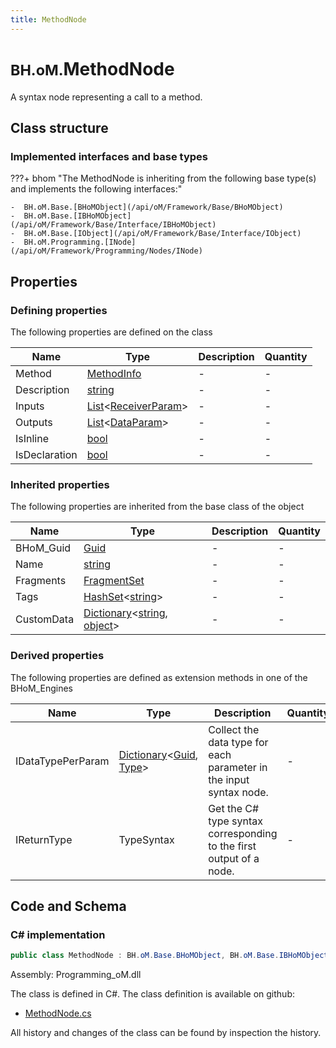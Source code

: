 ```yaml
---
title: MethodNode
---
```


# <small>BH.oM.</small>**MethodNode**

A syntax node representing a call to a method.

## Class structure

### Implemented interfaces and base types

???+ bhom "The MethodNode is inheriting from the following base type(s) and implements the following interfaces:"

    -  BH.oM.Base.[BHoMObject](/api/oM/Framework/Base/BHoMObject)
    -  BH.oM.Base.[IBHoMObject](/api/oM/Framework/Base/Interface/IBHoMObject)
    -  BH.oM.Base.[IObject](/api/oM/Framework/Base/Interface/IObject)
    -  BH.oM.Programming.[INode](/api/oM/Framework/Programming/Nodes/INode)


## Properties



### Defining properties

The following properties are defined on the class

| Name             | Type             | Description      | Quantity         |
|------------------|------------------|------------------|------------------|
| Method | [MethodInfo](https://learn.microsoft.com/en-us/dotnet/api/System.Reflection.MethodInfo?view=netstandard-2.0) | - | - |
| Description | [string](https://learn.microsoft.com/en-us/dotnet/api/System.String?view=netstandard-2.0) | - | - |
| Inputs | [List](https://learn.microsoft.com/en-us/dotnet/api/System.Collections.Generic.List-1?view=netstandard-2.0)&lt;[ReceiverParam](/api/oM/Framework/Programming/Params/ReceiverParam)&gt; | - | - |
| Outputs | [List](https://learn.microsoft.com/en-us/dotnet/api/System.Collections.Generic.List-1?view=netstandard-2.0)&lt;[DataParam](/api/oM/Framework/Programming/Params/DataParam)&gt; | - | - |
| IsInline | [bool](https://learn.microsoft.com/en-us/dotnet/api/System.Boolean?view=netstandard-2.0) | - | - |
| IsDeclaration | [bool](https://learn.microsoft.com/en-us/dotnet/api/System.Boolean?view=netstandard-2.0) | - | - |


### Inherited properties
The following properties are inherited from the base class of the object

| Name             | Type             | Description      | Quantity         |
|------------------|------------------|------------------|------------------|
| BHoM_Guid | [Guid](https://learn.microsoft.com/en-us/dotnet/api/System.Guid?view=netstandard-2.0) | - | - |
| Name | [string](https://learn.microsoft.com/en-us/dotnet/api/System.String?view=netstandard-2.0) | - | - |
| Fragments | [FragmentSet](/api/oM/Framework/Base/FragmentSet) | - | - |
| Tags | [HashSet](https://learn.microsoft.com/en-us/dotnet/api/System.Collections.Generic.HashSet-1?view=netstandard-2.0)&lt;[string](https://learn.microsoft.com/en-us/dotnet/api/System.String?view=netstandard-2.0)&gt; | - | - |
| CustomData | [Dictionary](https://learn.microsoft.com/en-us/dotnet/api/System.Collections.Generic.Dictionary-2?view=netstandard-2.0)&lt;[string](https://learn.microsoft.com/en-us/dotnet/api/System.String?view=netstandard-2.0), [object](https://learn.microsoft.com/en-us/dotnet/api/System.Object?view=netstandard-2.0)&gt; | - | - |


### Derived properties

The following properties are defined as extension methods in one of the BHoM_Engines

| Name             | Type             | Description      | Quantity         | Engine           |
|------------------|------------------|------------------|------------------|------------------|
| IDataTypePerParam | [Dictionary](https://learn.microsoft.com/en-us/dotnet/api/System.Collections.Generic.Dictionary-2?view=netstandard-2.0)&lt;[Guid](https://learn.microsoft.com/en-us/dotnet/api/System.Guid?view=netstandard-2.0), [Type](https://learn.microsoft.com/en-us/dotnet/api/System.Type?view=netstandard-2.0)&gt; | Collect the data type for each parameter in the input syntax node. | - | Programming_Engine |
| IReturnType | TypeSyntax | Get the C# type syntax corresponding to the first output of a node. | - | CSharp_Engine |


## Code and Schema

### C# implementation

``` C# title="C#"
public class MethodNode : BH.oM.Base.BHoMObject, BH.oM.Base.IBHoMObject, BH.oM.Base.IObject, BH.oM.Programming.INode
```

Assembly: Programming_oM.dll

The class is defined in C#. The class definition is available on github:

- [MethodNode.cs](https://github.com/BHoM/BHoM/blob/develop/Programming_oM/Nodes\MethodNode.cs)

All history and changes of the class can be found by inspection the history.

